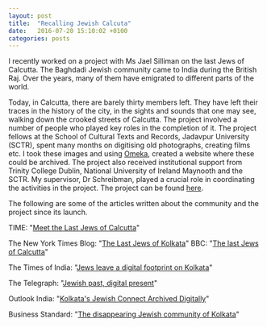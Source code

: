 ```yaml
---
layout: post
title:  "Recalling Jewish Calcuta"
date:   2016-07-20 15:10:02 +0100
categories: posts
---
```


I recently worked on a project with Ms Jael Silliman on the last Jews of Calcutta. The Baghdadi Jewish community came to India during the British Raj. Over the years, many of them have emigrated to different parts of the world. 

Today, in Calcutta, there are barely thirty members left. They have left their traces in the history of the city, in the sights and sounds that one may see, walking down the crooked streets of Calcutta. The project involved a number of people who played key roles in the completion of it. The project fellows at the School of Cultural Texts and Records, Jadavpur University (SCTR), spent many months on digitising old photographs, creating films etc. I took these images and using <a href="https://omeka.org/">Omeka</a>, created a website where these could be archived. The project also received institutional support from Trinity College Dublin, National University of Ireland Maynooth and the SCTR. My supervisor, Dr Schreibman, played a crucial role in coordinating the activities in the project. The project can be found <a href="http://www.jewishcalcutta.in/index.php">here</a>.

The following are some of the articles written about the community and the project since its launch.

TIME: "<a href="http://time.com/3667162/last-jews-calcutta/">Meet the Last Jews of Calcutta</a>"

The New York Times Blog: "<a href="http://india.blogs.nytimes.com/2013/10/24/the-last-jews-of-kolkata/?_r=1">The Last Jews of Kolkata</a>"
BBC: "<a href="http://www.bbc.co.uk/religion/0/26740099">The last Jews of Calcutta</a>"

The Times of India: "<a href="http://timesofindia.indiatimes.com/city/kolkata/Jews-leave-a-digital-footprint-on-Kolkata/articleshow/41090175.cms">Jews 
leave a digital footprint on Kolkata</a>"

The Telegraph: "<a href="http://www.telegraphindia.com/1140901/jsp/calcutta/story_18786802.jsp#.VTIamPAsPIV">Jewish past, digital present</a>"

Outlook India: "<a href="http://www.outlookindia.com/news/article/Kolkatas-Jewish-Connect-Archived-Digitally/858336">Kolkata's Jewish Connect Archived Digitally</a>"

Business Standard: "<a href="http://www.business-standard.com/article/specials/the-disappearing-jews-of-kolkata-114102900961_1.html">The disappearing  Jewish community of Kolkata</a>"